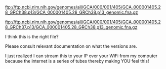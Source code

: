ftp://ftp.ncbi.nlm.nih.gov/genomes/all/GCA/000/001/405/GCA_000001405.28_GRCh38.p13/GCA_000001405.28_GRCh38.p13_genomic.fna.gz

ftp://ftp.ncbi.nlm.nih.gov/genomes/all/GCA/000/001/405/GCA_000001405.28_GRCh37.p13/GCA_000001405.28_GRCh38.p13_genomic.fna.gz

I think this is the right file?

Please consult relevant documentation on what the versions are.

I just realized I can stream this to your IP over your WiFi from my computer because the internet is a series of tubes thereby making YOU feel this!
